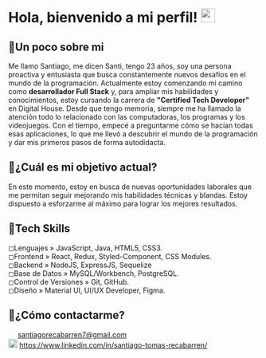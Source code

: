 # Hola, __bienvenido a mi perfil__! <img src="https://media.giphy.com/media/hvRJCLFzcasrR4ia7z/giphy.gif" width="28">
## 📌Un poco sobre mi
Me llamo Santiago, me dicen Santi, tengo 23 años, soy una persona proactiva y entusiasta que busca constantemente nuevos desafíos en el mundo de la programación. Actualmente estoy comenzando mi camino como __desarrollador Full Stack__ y, para ampliar mis habilidades y conocimientos, estoy cursando la carrera de __"Certified Tech Developer"__ en Digital House.
Desde que tengo memoria, siempre me ha llamado la atención todo lo relacionado con las computadoras, los programas y los videojuegos. Con el tiempo, empecé a preguntarme cómo se hacían todas esas aplicaciones, lo que me llevó a descubrir el mundo de la programación y dar mis primeros pasos de forma autodidacta.
## 📌¿Cuál es mi objetivo actual?
En este momento, estoy en busca de nuevas oportunidades laborales que me permitan seguir mejorando mis habilidades técnicas y blandas. Estoy dispuesto a esforzarme al máximo para lograr los mejores resultados.
## 📌Tech Skills
◻Lenguajes » JavaScript, Java, HTML5, CSS3.
<br>
◻Frontend » React, Redux, Styled-Component, CSS Modules.
<br>
◻Backend » NodeJS, ExpressJS, Sequelize
<br>
◻Base de Datos » MySQL/Workbench, PostgreSQL.
<br>
◻Control de Versiones » Git, GitHub.
<br>
◻Diseño » Material UI, UI/UX Developer, Figma.

## 📌¿Cómo contactarme?
<img src="https://img.icons8.com/color/48/000000/gmail.png" width="15px"> santiagorecabarren7@gmail.com
<br>
<img src="https://img.icons8.com/color/48/000000/linkedin.png" width="18px"> https://www.linkedin.com/in/santiago-tomas-recabarren/
